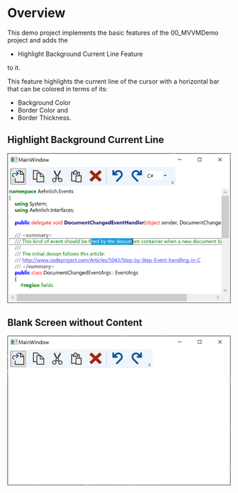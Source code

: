 
# Overview

This demo project implements the basic features of the 00_MVVMDemo project and adds the

- Highlight Background Current Line Feature

to it.

This feature highlights the current line of the cursor with a horizontal bar that can be
colored in terms of its:

- Background Color
- Border Color and
- Border Thickness.

## Highlight Background Current Line
![](screenshot1.png)

## Blank Screen without Content
![](screenshot.png)
